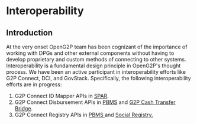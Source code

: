 # Interoperability

## Introduction

At the very onset OpenG2P team has been cognizant of the importance of working with DPGs and other external components without having to develop proprietary and custom methods of connecting to other systems. Interoperability is a fundamental design principle in OpenG2P's thought process. We have been an active participant in interoperability efforts like G2P Connect, DCI, and GovStack. Specifically, the following interoperability efforts are in progress:

1. G2P Connect ID Mapper APIs in [SPAR](social-payments-account-registry-spar/).
2. G2P Connect Disbursement APIs in [PBMS](pbms/) and [G2P Cash Transfer Bridge](g2p-cash-transfer-bridge/).
3. G2P Connect Registry APIs in [PBMS ](pbms/)and [Social Registry.](social-registry/)
